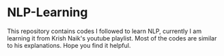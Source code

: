 # NLP-Learning
This repository contains codes I followed to learn NLP, currently I am learning it from Krish Naik's youtube playlist. Most of the codes are similar to his explanations.
Hope you find it helpful.
